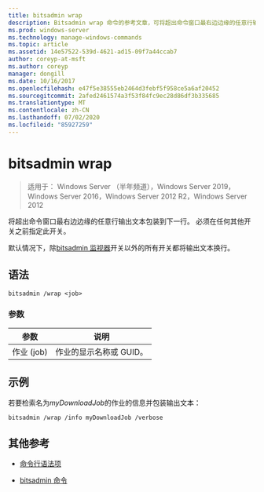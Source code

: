 ```yaml
---
title: bitsadmin wrap
description: Bitsadmin wrap 命令的参考文章，可将超出命令窗口最右边边缘的任意行输出文本包装到下一行。
ms.prod: windows-server
ms.technology: manage-windows-commands
ms.topic: article
ms.assetid: 14e57522-539d-4621-ad15-09f7a44ccab7
author: coreyp-at-msft
ms.author: coreyp
manager: dongill
ms.date: 10/16/2017
ms.openlocfilehash: e47f5e38555eb2464d3febf5f958ce5a6af20452
ms.sourcegitcommit: 2afed2461574a3f53f84fc9ec28d86df3b335685
ms.translationtype: MT
ms.contentlocale: zh-CN
ms.lasthandoff: 07/02/2020
ms.locfileid: "85927259"
---
```

# <a name="bitsadmin-wrap"></a>bitsadmin wrap

> 适用于： Windows Server （半年频道），Windows Server 2019，Windows Server 2016，Windows Server 2012 R2，Windows Server 2012

将超出命令窗口最右边边缘的任意行输出文本包装到下一行。 必须在任何其他开关之前指定此开关。

默认情况下，除[bitsadmin 监视器](bitsadmin-monitor.md)开关以外的所有开关都将输出文本换行。

## <a name="syntax"></a>语法

```
bitsadmin /wrap <job>
```

### <a name="parameters"></a>参数

| 参数 | 说明 |
| --------- | ---------- |
| 作业 (job) | 作业的显示名称或 GUID。 |

## <a name="examples"></a>示例

若要检索名为*myDownloadJob*的作业的信息并包装输出文本：

```
bitsadmin /wrap /info myDownloadJob /verbose
```

## <a name="additional-references"></a>其他参考

- [命令行语法项](command-line-syntax-key.md)

- [bitsadmin 命令](bitsadmin.md)
